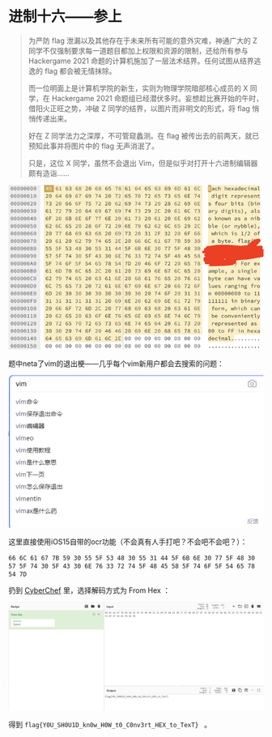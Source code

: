 # 进制十六——参上

> 为严防 flag 泄漏以及其他存在于未来所有可能的意外灾难，神通广大的 Z 同学不仅强制要求每一道题目都加上权限和资源的限制，还给所有参与 Hackergame 2021 命题的计算机施加了一层法术结界。任何试图从结界逃逸的 flag 都会被无情抹除。 
>
> 而一位明面上是计算机学院的新生，实则为物理学院暗部核心成员的 X 同学，在 Hackergame 2021 命题组已经潜伏多时。妄想趁比赛开始的午时，借阳火正旺之势，冲破 Z 同学的结界，以图片而非明文的形式，将 flag 悄悄传递出来。 
>
> 好在 Z 同学法力之深厚，不可管窥蠡测。在 flag 被传出去的前两天，就已预知此事并将图片中的 flag 无声消泯了。 
>
> 只是，这位 X 同学，虽然不会退出 Vim，但是似乎对打开十六进制编辑器颇有造诣……

![1](img/1.png)

题中neta了vim的退出梗——几乎每个vim新用户都会去搜索的问题：

![2](img/2.png)

这里直接使用iOS15自带的ocr功能（不会真有人手打吧？不会吧不会吧？）：

```
66 6C 61 67 7B 59 30 55 5F 53 48 30 55 31 44 5F 6B 6E 30 77 5F 48 30 57 5F 74 30 5F 43 30 6E 76 33 72 74 5F 48 45 58 5F 74 6F 5F 54 65 78 54 7D
```

扔到 [CyberChef](https://gchq.github.io/CyberChef/) 里，选择解码方式为 From Hex ：

![3](img/3.png)

得到 `flag{Y0U_SH0U1D_kn0w_H0W_t0_C0nv3rt_HEX_to_TexT} ` 。

